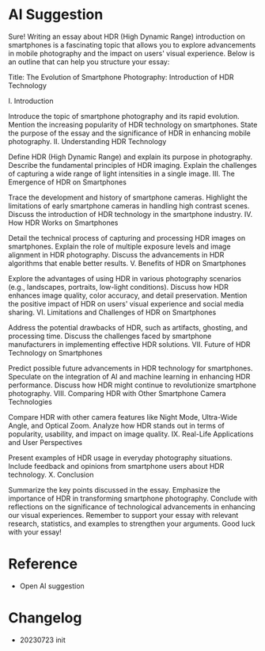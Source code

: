 

# AI Suggestion


Sure! Writing an essay about HDR (High Dynamic Range) introduction on smartphones is a fascinating topic that allows you to explore advancements in mobile photography and the impact on users' visual experience. Below is an outline that can help you structure your essay:

Title: The Evolution of Smartphone Photography: Introduction of HDR Technology

I. Introduction

Introduce the topic of smartphone photography and its rapid evolution.
Mention the increasing popularity of HDR technology on smartphones.
State the purpose of the essay and the significance of HDR in enhancing mobile photography.
II. Understanding HDR Technology

Define HDR (High Dynamic Range) and explain its purpose in photography.
Describe the fundamental principles of HDR imaging.
Explain the challenges of capturing a wide range of light intensities in a single image.
III. The Emergence of HDR on Smartphones

Trace the development and history of smartphone cameras.
Highlight the limitations of early smartphone cameras in handling high contrast scenes.
Discuss the introduction of HDR technology in the smartphone industry.
IV. How HDR Works on Smartphones

Detail the technical process of capturing and processing HDR images on smartphones.
Explain the role of multiple exposure levels and image alignment in HDR photography.
Discuss the advancements in HDR algorithms that enable better results.
V. Benefits of HDR on Smartphones

Explore the advantages of using HDR in various photography scenarios (e.g., landscapes, portraits, low-light conditions).
Discuss how HDR enhances image quality, color accuracy, and detail preservation.
Mention the positive impact of HDR on users' visual experience and social media sharing.
VI. Limitations and Challenges of HDR on Smartphones

Address the potential drawbacks of HDR, such as artifacts, ghosting, and processing time.
Discuss the challenges faced by smartphone manufacturers in implementing effective HDR solutions.
VII. Future of HDR Technology on Smartphones

Predict possible future advancements in HDR technology for smartphones.
Speculate on the integration of AI and machine learning in enhancing HDR performance.
Discuss how HDR might continue to revolutionize smartphone photography.
VIII. Comparing HDR with Other Smartphone Camera Technologies

Compare HDR with other camera features like Night Mode, Ultra-Wide Angle, and Optical Zoom.
Analyze how HDR stands out in terms of popularity, usability, and impact on image quality.
IX. Real-Life Applications and User Perspectives

Present examples of HDR usage in everyday photography situations.
Include feedback and opinions from smartphone users about HDR technology.
X. Conclusion

Summarize the key points discussed in the essay.
Emphasize the importance of HDR in transforming smartphone photography.
Conclude with reflections on the significance of technological advancements in enhancing our visual experiences.
Remember to support your essay with relevant research, statistics, and examples to strengthen your arguments. Good luck with your essay!



# Reference
- Open AI suggestion

# Changelog
- 20230723 init
  
